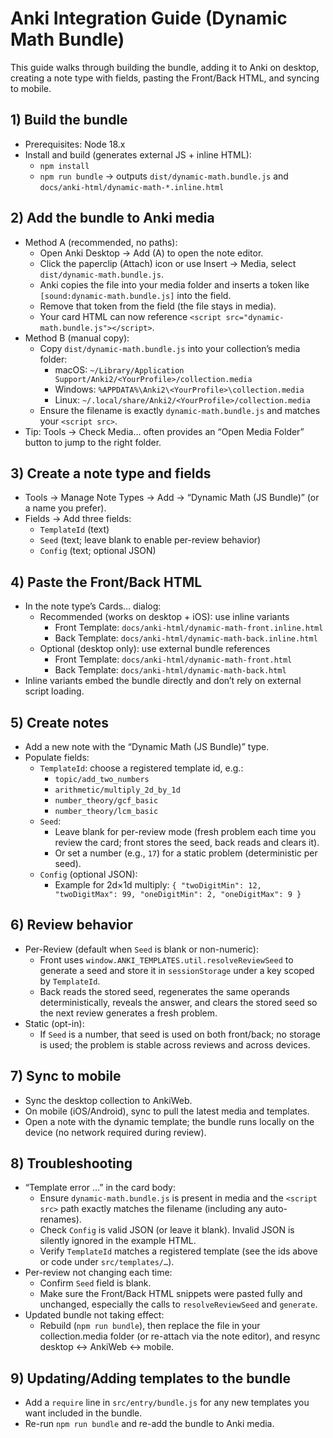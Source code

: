 # Anki Integration Guide (Dynamic Math Bundle)

This guide walks through building the bundle, adding it to Anki on desktop, creating a note type with fields, pasting the Front/Back HTML, and syncing to mobile.

## 1) Build the bundle
- Prerequisites: Node 18.x
- Install and build (generates external JS + inline HTML):
  - `npm install`
  - `npm run bundle` → outputs `dist/dynamic-math.bundle.js` and `docs/anki-html/dynamic-math-*.inline.html`

## 2) Add the bundle to Anki media
- Method A (recommended, no paths):
  - Open Anki Desktop → Add (A) to open the note editor.
  - Click the paperclip (Attach) icon or use Insert → Media, select `dist/dynamic-math.bundle.js`.
  - Anki copies the file into your media folder and inserts a token like `[sound:dynamic-math.bundle.js]` into the field.
  - Remove that token from the field (the file stays in media).
  - Your card HTML can now reference `<script src="dynamic-math.bundle.js"></script>`.
- Method B (manual copy):
  - Copy `dist/dynamic-math.bundle.js` into your collection’s media folder:
    - macOS: `~/Library/Application Support/Anki2/<YourProfile>/collection.media`
    - Windows: `%APPDATA%\Anki2\<YourProfile>\collection.media`
    - Linux: `~/.local/share/Anki2/<YourProfile>/collection.media`
  - Ensure the filename is exactly `dynamic-math.bundle.js` and matches your `<script src>`.
- Tip: Tools → Check Media… often provides an “Open Media Folder” button to jump to the right folder.

## 3) Create a note type and fields
- Tools → Manage Note Types → Add → “Dynamic Math (JS Bundle)” (or a name you prefer).
- Fields → Add three fields:
  - `TemplateId` (text)
  - `Seed` (text; leave blank to enable per-review behavior)
  - `Config` (text; optional JSON)

## 4) Paste the Front/Back HTML
- In the note type’s Cards… dialog:
  - Recommended (works on desktop + iOS): use inline variants
    - Front Template: `docs/anki-html/dynamic-math-front.inline.html`
    - Back Template: `docs/anki-html/dynamic-math-back.inline.html`
  - Optional (desktop only): use external bundle references
    - Front Template: `docs/anki-html/dynamic-math-front.html`
    - Back Template: `docs/anki-html/dynamic-math-back.html`
 - Inline variants embed the bundle directly and don’t rely on external script loading.

## 5) Create notes
- Add a new note with the “Dynamic Math (JS Bundle)” type.
- Populate fields:
  - `TemplateId`: choose a registered template id, e.g.:
    - `topic/add_two_numbers`
    - `arithmetic/multiply_2d_by_1d`
    - `number_theory/gcf_basic`
    - `number_theory/lcm_basic`
  - `Seed`:
    - Leave blank for per-review mode (fresh problem each time you review the card; front stores the seed, back reads and clears it).
    - Or set a number (e.g., `17`) for a static problem (deterministic per seed).
  - `Config` (optional JSON):
    - Example for 2d×1d multiply: `{ "twoDigitMin": 12, "twoDigitMax": 99, "oneDigitMin": 2, "oneDigitMax": 9 }`

## 6) Review behavior
- Per-Review (default when `Seed` is blank or non-numeric):
  - Front uses `window.ANKI_TEMPLATES.util.resolveReviewSeed` to generate a seed and store it in `sessionStorage` under a key scoped by `TemplateId`.
  - Back reads the stored seed, regenerates the same operands deterministically, reveals the answer, and clears the stored seed so the next review generates a fresh problem.
- Static (opt-in):
  - If `Seed` is a number, that seed is used on both front/back; no storage is used; the problem is stable across reviews and across devices.

## 7) Sync to mobile
- Sync the desktop collection to AnkiWeb.
- On mobile (iOS/Android), sync to pull the latest media and templates.
- Open a note with the dynamic template; the bundle runs locally on the device (no network required during review).

## 8) Troubleshooting
- “Template error …” in the card body:
  - Ensure `dynamic-math.bundle.js` is present in media and the `<script src>` path exactly matches the filename (including any auto-renames).
  - Check `Config` is valid JSON (or leave it blank). Invalid JSON is silently ignored in the example HTML.
  - Verify `TemplateId` matches a registered template (see the ids above or code under `src/templates/…`).
- Per-review not changing each time:
  - Confirm `Seed` field is blank.
  - Make sure the Front/Back HTML snippets were pasted fully and unchanged, especially the calls to `resolveReviewSeed` and `generate`.
- Updated bundle not taking effect:
  - Rebuild (`npm run bundle`), then replace the file in your collection.media folder (or re-attach via the note editor), and resync desktop ↔ AnkiWeb ↔ mobile.

## 9) Updating/Adding templates to the bundle
- Add a `require` line in `src/entry/bundle.js` for any new templates you want included in the bundle.
- Re-run `npm run bundle` and re-add the bundle to Anki media.
